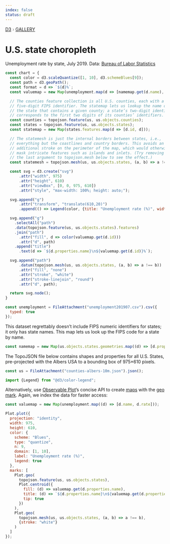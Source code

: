 ```yaml
---
index: false
status: draft
---
```


<div style="color: grey; font: 13px/25.5px var(--sans-serif); text-transform: uppercase;"><h1 style="display: none;">U.S. state choropleth</h1><a href="https://d3js.org/">D3</a> › <a href="/@d3/gallery">Gallery</a></div>

# U.S. state choropleth

Unemployment rate by state, July 2019. Data: [Bureau of Labor Statistics](http://www.bls.gov/lau/#tables)

```js echo
const chart = {
  const color = d3.scaleQuantize([1, 10], d3.schemeBlues[9]);
  const path = d3.geoPath();
  const format = d => `${d}%`;
  const valuemap = new Map(unemployment.map(d => [namemap.get(d.name), d.rate]));

  // The counties feature collection is all U.S. counties, each with a
  // five-digit FIPS identifier. The statemap lets us lookup the name of
  // the state that contains a given county; a state’s two-digit identifier
  // corresponds to the first two digits of its counties’ identifiers.
  const counties = topojson.feature(us, us.objects.counties);
  const states = topojson.feature(us, us.objects.states);
  const statemap = new Map(states.features.map(d => [d.id, d]));

  // The statemesh is just the internal borders between states, i.e.,
  // everything but the coastlines and country borders. This avoids an
  // additional stroke on the perimeter of the map, which would otherwise
  // mask intricate features such as islands and inlets. (Try removing
  // the last argument to topojson.mesh below to see the effect.)
  const statemesh = topojson.mesh(us, us.objects.states, (a, b) => a !== b);

  const svg = d3.create("svg")
      .attr("width", 975)
      .attr("height", 610)
      .attr("viewBox", [0, 0, 975, 610])
      .attr("style", "max-width: 100%; height: auto;");

  svg.append("g")
      .attr("transform", "translate(610,20)")
      .append(() => Legend(color, {title: "Unemployment rate (%)", width: 260}));

  svg.append("g")
    .selectAll("path")
    .data(topojson.feature(us, us.objects.states).features)
    .join("path")
      .attr("fill", d => color(valuemap.get(d.id)))
      .attr("d", path)
    .append("title")
      .text(d => `${d.properties.name}\n${valuemap.get(d.id)}%`);

  svg.append("path")
      .datum(topojson.mesh(us, us.objects.states, (a, b) => a !== b))
      .attr("fill", "none")
      .attr("stroke", "white")
      .attr("stroke-linejoin", "round")
      .attr("d", path);

  return svg.node();
}
```

```js echo
const unemployment = FileAttachment("unemployment201907.csv").csv({
  typed: true
});
```

This dataset regrettably doesn’t include FIPS numeric identifiers for states; it only has state names. This map lets us look up the FIPS code for a state by name.

```js echo
const namemap = new Map(us.objects.states.geometries.map((d) => [d.properties.name, d.id]));
```

The TopoJSON file below contains shapes and properties for all U.S. States, pre-projected with the Albers USA to a bounding box of 975&times;610 pixels.

```js echo
const us = FileAttachment("counties-albers-10m.json").json();
```

```js echo
import {Legend} from "@d3/color-legend";
```

Alternatively, use [Observable Plot](https://observablehq.com/plot)’s concise API to create [maps](https://observablehq.com/@observablehq/plot-mapping) with the [geo mark](https://observablehq.com/plot/marks/geo). Again, we index the data for faster access:

```js echo
const valuemap = new Map(unemployment.map((d) => [d.name, d.rate]));
```

```js echo
Plot.plot({
  projection: "identity",
  width: 975,
  height: 610,
  color: {
    scheme: "Blues",
    type: "quantize",
    n: 9,
    domain: [1, 10],
    label: "Unemployment rate (%)",
    legend: true
  },
  marks: [
    Plot.geo(
      topojson.feature(us, us.objects.states),
      Plot.centroid({
        fill: (d) => valuemap.get(d.properties.name),
        title: (d) => `${d.properties.name}\n${valuemap.get(d.properties.name)}%`,
        tip: true
      })
    ),
    Plot.geo(
      topojson.mesh(us, us.objects.states, (a, b) => a !== b),
      {stroke: "white"}
    )
  ]
});
```
